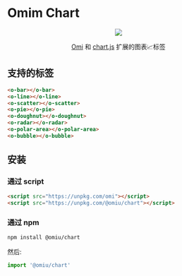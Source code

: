 # Omim Chart

<p align="center"><img src="https://github.com/Tencent/omi/raw/master/packages/omi-chart/assets/omi-chart.svg?sanitize=true" /><p>

<p align="center"><a href="https://github.com/Tencent/omi">Omi</a> 和 <a href="https://www.chartjs.org/" target="_blank">chart.js</a> 扩展的图表📈标签<p>


## 支持的标签

```html
<o-bar></o-bar>
<o-line></o-line>
<o-scatter></o-scatter>
<o-pie></o-pie>
<o-doughnut></o-doughnut>
<o-radar></o-radar>
<o-polar-area></o-polar-area>
<o-bubble></o-bubble>
```

## 安装

### 通过 script

```html
<script src="https://unpkg.com/omi"></script>
<script src="https://unpkg.com/@omiu/chart"></script>
```

### 通过 npm

``` bash
npm install @omiu/chart
```

然后:

```js
import '@omiu/chart'
```

